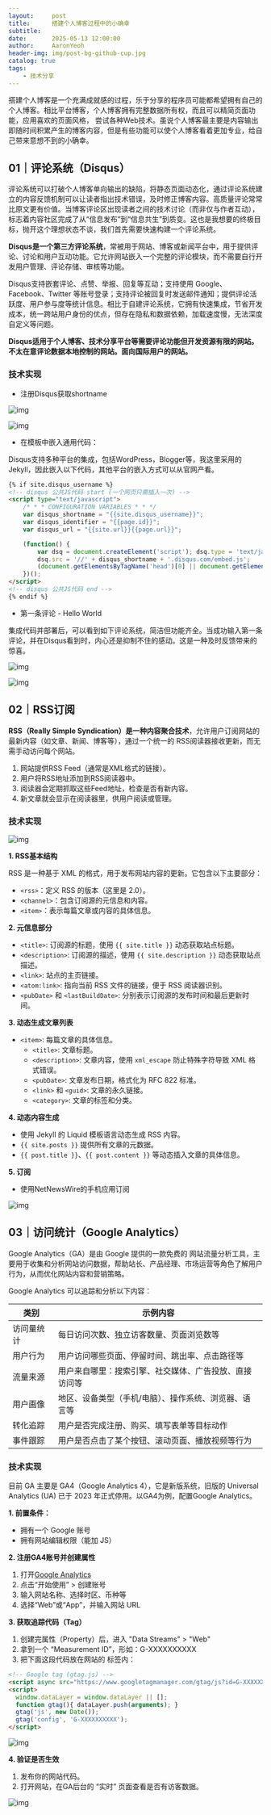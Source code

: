 ```yaml
---
layout:     post
title:      搭建个人博客过程中的小确幸
subtitle:   
date:       2025-05-13 12:00:00
author:     AaronYeoh
header-img: img/post-bg-github-cup.jpg
catalog: true
tags:
    - 技术分享
---
```


搭建个人博客是一个充满成就感的过程，乐于分享的程序员可能都希望拥有自己的个人博客。相比平台博客，个人博客拥有完整数据所有权，而且可以精简页面功能，应用喜欢的页面风格， 尝试各种Web技术。虽说个人博客最主要是内容输出即随时间积累产生的博客内容，但是有些功能可以使个人博客看着更加专业，给自己带来意想不到的小确幸。

## 01｜评论系统（Disqus）

评论系统可以打破个人博客单向输出的缺陷，将静态页面动态化，通过评论系统建立的内容反馈机制可以让读者指出技术错误，及时修正博客内容。高质量评论常常比原文更有价值。当博客评论区出现读者之间的技术讨论（而非仅与作者互动），标志着内容社区完成了从“信息发布”到“信息共生”到质变。这也是我想要的终极目标，抛开这个理想状态不谈，我们首先需要快速构建一个评论系统。

**Disqus是一个第三方评论系统**，常被用于网站、博客或新闻平台中，用于提供评论、讨论和用户互动功能。它允许网站嵌入一个完整的评论模块，而不需要自行开发用户管理、评论存储、审核等功能。

Disqus支持嵌套评论、点赞、举报、回复等互动；支持使用 Google、Facebook、Twitter 等账号登录；支持评论被回复时发送邮件通知；提供评论活跃度、用户参与度等统计信息。相比于自建评论系统，它拥有快速集成，节省开发成本，统一跨站用户身份的优点，但存在隐私和数据依赖，加载速度慢，无法深度自定义等问题。

**Disqus适用于个人博客、技术分享平台等需要评论功能但开发资源有限的网站。不太在意评论数据本地控制的网站。面向国际用户的网站。**

### 技术实现

- 注册Disqus获取shortname

![img](/img/blog/disqus-1.png)

![img](/img/blog/disqus-2.png)

- 在模板中嵌入通用代码：

Disqus支持多种平台的集成，包括WordPress，Blogger等，我这里采用的Jekyll，因此嵌入以下代码，其他平台的嵌入方式可以从官网产看。

```html
{% if site.disqus_username %}
<!-- disqus 公共JS代码 start (一个网页只需插入一次) -->
<script type="text/javascript">
    /* * * CONFIGURATION VARIABLES * * */
    var disqus_shortname = "{{site.disqus_username}}";
    var disqus_identifier = "{{page.id}}";
    var disqus_url = "{{site.url}}{{page.url}}";

    (function() {
        var dsq = document.createElement('script'); dsq.type = 'text/javascript'; dsq.async = true;
        dsq.src = '//' + disqus_shortname + '.disqus.com/embed.js';
        (document.getElementsByTagName('head')[0] || document.getElementsByTagName('body')[0]).appendChild(dsq);
    })();
</script>
<!-- disqus 公共JS代码 end -->
{% endif %}
```

- 第一条评论 - Hello World

集成代码并部署后，可以看到如下评论系统，简洁但功能齐全。当成功输入第一条评论，并在Disqus看到时，内心还是抑制不住的感动。这是一种及时反馈带来的惊喜。

![img](/img/blog/disqus-3.png)

![img](/img/blog/disqus-4.png)

## 02｜RSS订阅

**RSS（Really Simple Syndication）是一种内容聚合技术**，允许用户订阅网站的最新内容（如文章、新闻、博客等），通过一个统一的 RSS阅读器接收更新，而无需手动访问每个网站。

1. 网站提供RSS Feed（通常是XML格式的链接）。
2. 用户将RSS地址添加到RSS阅读器中。
3. 阅读器会定期抓取这些Feed地址，检查是否有新内容。
4. 新文章就会显示在阅读器里，供用户阅读或管理。

### 技术实现

![img](/img/blog/feed-img-1.png)

**1. RSS基本结构**

RSS 是一种基于 XML 的格式，用于发布网站内容的更新。它包含以下主要部分：
- `<rss>`：定义 RSS 的版本（这里是 2.0）。
- `<channel>`：包含订阅源的元信息和内容。
- `<item>`：表示每篇文章或内容的具体信息。

**2. 元信息部分**

- `<title>`: 订阅源的标题，使用 `{{ site.title }}` 动态获取站点标题。
- `<description>`: 订阅源的描述，使用 `{{ site.description }}` 动态获取站点描述。
- `<link>`: 站点的主页链接。
- `<atom:link>`: 指向当前 RSS 文件的链接，便于 RSS 阅读器识别。
- `<pubDate>` 和 `<lastBuildDate>`: 分别表示订阅源的发布时间和最后更新时间。

**3. 动态生成文章列表**

- `<item>`: 每篇文章的具体信息。
  - `<title>`: 文章标题。
  - `<description>`: 文章内容，使用 `xml_escape` 防止特殊字符导致 XML 格式错误。
  - `<pubDate>`: 文章发布日期，格式化为 RFC 822 标准。
  - `<link>` 和 `<guid>`: 文章的永久链接。
  - `<category>`: 文章的标签和分类。

**4. 动态内容生成**

- 使用 Jekyll 的 Liquid 模板语言动态生成 RSS 内容。
- `{{ site.posts }}` 提供所有文章的元数据。
- `{{ post.title }}`、`{{ post.content }}` 等动态插入文章的具体信息。

**5. 订阅**

- 使用NetNewsWire的手机应用订阅

![img](/img/blog/feed-img.png)

## 03｜访问统计（Google Analytics）

Google Analytics（GA）是由 Google 提供的一款免费的 网站流量分析工具，主要用于收集和分析网站访问数据，帮助站长、产品经理、市场运营等角色了解用户行为，从而优化网站内容和营销策略。

Google Analytics 可以追踪和分析以下内容：

| 类别    | 示例内容                        |
| ----- | --------------------------- |
| 访问量统计 | 每日访问次数、独立访客数量、页面浏览数等        |
| 用户行为  | 用户访问哪些页面、停留时间、跳出率、点击路径等     |
| 流量来源  | 用户来自哪里：搜索引擎、社交媒体、广告投放、直接访问等 |
| 用户画像  | 地区、设备类型（手机/电脑）、操作系统、浏览器、语言等 |
| 转化追踪  | 用户是否完成注册、购买、填写表单等目标动作       |
| 事件跟踪  | 用户是否点击了某个按钮、滚动页面、播放视频等行为    |

### 技术实现

目前 GA 主要是 GA4（Google Analytics 4），它是新版系统，旧版的 Universal Analytics (UA) 已于 2023 年正式停用。以GA4为例，配置Google Analytics。

**1. 前置条件：**

- 拥有一个 Google 账号
- 拥有网站编辑权限（能加 JS）

**2. 注册GA4账号并创建属性**

1. 打开[Google Analytics](https://analytics.google.com/)
2. 点击“开始使用” > 创建账号
3. 输入网站名称、选择时区、币种等
4. 选择“Web”或“App”，并输入网站 URL

**3. 获取追踪代码（Tag）**

1. 创建完属性（Property）后，进入 "Data Streams" > "Web"
2. 拿到一个 “Measurement ID”，形如：G-XXXXXXXXXX
3. 把下面这段代码放在网站的 <head> 标签内：

```html
<!-- Google tag (gtag.js) -->
<script async src="https://www.googletagmanager.com/gtag/js?id=G-XXXXXXXXXX"></script>
<script>
  window.dataLayer = window.dataLayer || [];
  function gtag(){ dataLayer.push(arguments); }
  gtag('js', new Date());
  gtag('config', 'G-XXXXXXXXXX');
</script>

```

![img](/img/blog/ga4-img-1.png)

**4. 验证是否生效**

1. 发布你的网站代码。
2. 打开网站，在GA后台的 “实时” 页面查看是否有访客数据。

![img](/img/blog/ga4-img-2.png)